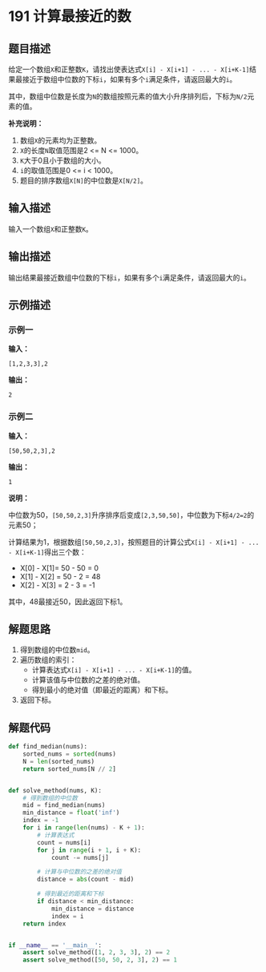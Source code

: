# 191 计算最接近的数

## 题目描述

给定一个数组`X`和正整数`K`，请找出使表达式`X[i] - X[i+1] - ... - X[i+K-1]`结果最接近于数组中位数的下标`i`，如果有多个`i`满足条件，请返回最大的`i`。

其中，数组中位数是长度为`N`的数组按照元素的值大小升序排列后，下标为`N/2`元素的值。

**补充说明：**

1. 数组`X`的元素均为正整数。
2. `X`的长度`N`取值范围是2 <= N <= 1000。
3. `K`大于0且小于数组的大小。
4. `i`的取值范围是0 <= i < 1000。
5. 题目的排序数组`X[N]`的中位数是`X[N/2]`。

## 输入描述

输入一个数组`X`和正整数`K`。

## 输出描述

输出结果最接近数组中位数的下标`i`，如果有多个`i`满足条件，请返回最大的`i`。

## 示例描述

### 示例一

**输入：**

```text
[1,2,3,3],2
```

**输出：**

```text
2
```

### 示例二

**输入：**

```text
[50,50,2,3],2
```

**输出：**

```text
1
```

**说明：**

中位数为50，`[50,50,2,3]`升序排序后变成`[2,3,50,50]`，中位数为下标`4/2=2`的元素50；

计算结果为1，根据数组`[50,50,2,3]`，按照题目的计算公式`X[i] - X[i+1] - ... - X[i+K-1]`得出三个数：
- X[0] - X[1]= 50 - 50 = 0
- X[1] - X[2] = 50 - 2 = 48
- X[2] - X[3] = 2 - 3 = -1 

其中，48最接近50，因此返回下标1。

## 解题思路

1. 得到数组的中位数`mid`。
2. 遍历数组的索引：
    - 计算表达式`X[i] - X[i+1] - ... - X[i+K-1]`的值。
    - 计算该值与中位数的之差的绝对值。
    - 得到最小的绝对值（即最近的距离）和下标。
3. 返回下标。    

## 解题代码

```python
def find_median(nums):
    sorted_nums = sorted(nums)
    N = len(sorted_nums)
    return sorted_nums[N // 2]


def solve_method(nums, K):
    # 得到数组的中位数
    mid = find_median(nums)
    min_distance = float('inf')
    index = -1
    for i in range(len(nums) - K + 1):
        # 计算表达式
        count = nums[i]
        for j in range(i + 1, i + K):
            count -= nums[j]

        # 计算与中位数的之差的绝对值
        distance = abs(count - mid)

        # 得到最近的距离和下标
        if distance < min_distance:
            min_distance = distance
            index = i
    return index


if __name__ == '__main__':
    assert solve_method([1, 2, 3, 3], 2) == 2
    assert solve_method([50, 50, 2, 3], 2) == 1
```

